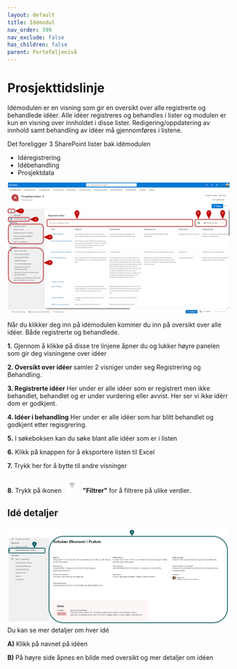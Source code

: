 ```yaml
---
layout: default
title: Idémodul
nav_order: 399
nav_exclude: false
has_children: false
parent: Porteføljenivå
---
```


# Prosjekttidslinje
Idémodulen er en visning som gir en oversikt over alle registrerte og behandlede idéer. 
Alle idéer registreres og behandles i lister og modulen er kun en visning over innholdet i disse lister. 
Redigering/oppdatering av innhold samt behandling av idéer må gjennomføres i listene. 

Det foreligger 3 SharePoint lister bak idémodulen

- Idéregistrering
- Idébehandling
- Prosjektdata

![](./media/3.10-Idemodul.png)

Når du klikker deg inn på idémodulen kommer du inn på oversikt over alle idéer. Både registrerte og behandlede. 

**1.** Gjennom å klikke på disse tre linjene åpner du og lukker høyre panelen som gir deg visningene over idéer

**2. Oversikt over idéer** samler 2 visniger under seg Registrering og Behandling.

**3. Registrerte idéer** Her under er alle idéer som er registrert men ikke behandlet, behandlet og er under vurdering eller avvist. Her ser vi ikke idérr dom er godkjent.

**4. Idéer i behandling** Her under er alle idéer som har blitt behandlet og godkjent etter regisgrering. 

**5.** I søkeboksen kan du søke blant alle idéer som er i listen

**6.** Klikk på knappen for å eksportere listen til Excel

**7.** Trykk her for å bytte til andre visninger

**8.** Trykk på ikonen ![](./media/FiltrerKnapp.png) **"Filtrer"** for å filtrere på ulike verdier.


## Idé detaljer
![](./media/3.10-IdeDetalj.png)
Du kan se mer detaljer om hver idé

**A)** Klikk på navnet på idéen 

**B)** På høyre side åpnes en bilde med oversikt og mer detaljer om idéen
